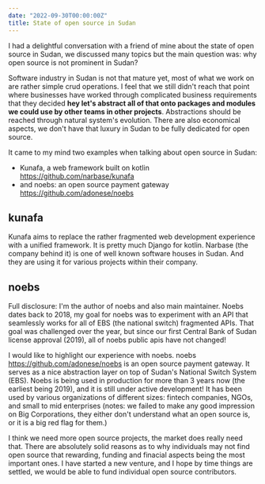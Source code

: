 ```yaml
---
date: "2022-09-30T00:00:00Z"
title: State of open source in Sudan
---
```


I had a delightful conversation with a friend of mine about the state of open source in Sudan, we discussed many topics but the main question was: why open source is not prominent in Sudan? 

Software industry in Sudan is not that mature yet, most of what we work on are rather simple crud operations. I feel that we still didn't reach that point where businesses have worked through complicated business requirements that they decided __hey let's abstract all of that onto packages and modules we could use by other teams in other projects__. Abstractions should be reached through natural system's evolution. There are also economical aspects, we don't have that luxury in Sudan to be fully dedicated for open source.

It came to my mind two examples when talking about open source in Sudan:

- Kunafa, a web framework built on kotlin <https://github.com/narbase/kunafa>
- and noebs: an open source payment gateway <https://github.com/adonese/noebs>

## kunafa

Kunafa aims to replace the rather fragmented web development experience with a unified framework. It is pretty much Django for kotlin. Narbase (the company behind it) is one of well known software houses in Sudan. And they are using it for various projects within their company. 

## noebs

Full disclosure: I'm the author of noebs and also main maintainer. 
Noebs dates back to 2018, my goal for noebs was to experiment with an API that seamlessly works for all of EBS (the national switch) fragmented APIs. That goal was challenged over the year, but since our first Central Bank of Sudan license approval (2019), all of noebs public apis have not changed!

I would like to highlight our experience with noebs. noebs <https://github.com/adonese/noebs> is an open source payment gateway. It serves as a nice abstraction layer on top of Sudan's National Switch System (EBS). Noebs is being used in production for more than 3 years now (the earliest being 2019), and it is still under active development! It has been used by various organizations of different sizes: fintech companies, NGOs, and small to mid enterprises (notes: we failed to make any good impression on Big Corporations, they either don't understand what an open source is, or it is a big red flag for them.)

I think we need more open source projects, the market does really need that. There are absolutely solid reasons as to why individuals may not find open source that rewarding, funding and finacial aspects being the most important ones. I have started a new venture, and I hope by time things are settled, we would be able to fund individual open source contributors.